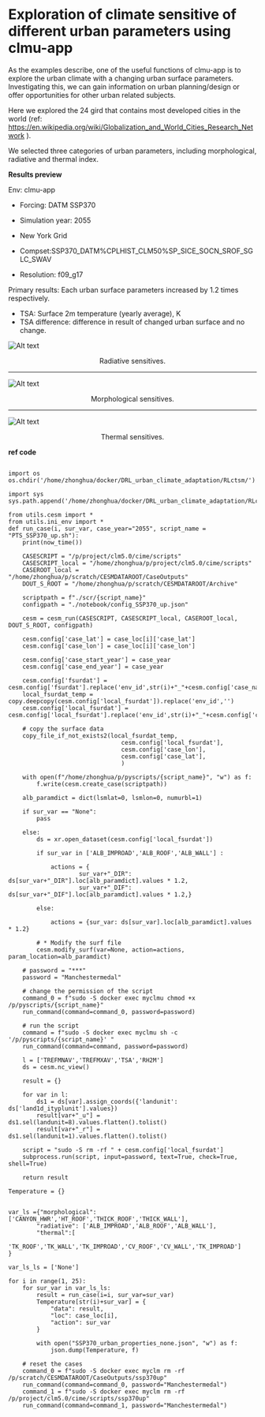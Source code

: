 # Exploration of climate sensitive of different urban parameters using clmu-app


As the examples describe, one of the useful functions of clmu-app is to explore the urban climate with a changing urban surface parameters. Investigating this, we can gain information on urban planning/design or offer opportunities for other urban related subjects.

Here we explored the 24 gird that contains most developed cities in the world (ref: https://en.wikipedia.org/wiki/Globalization_and_World_Cities_Research_Network ). 

We selected three categories of urban parameters, including morphological, radiative and thermal index.

**Results preview**


Env: clmu-app

- Forcing: DATM SSP370

- Simulation year: 2055 
- New York Grid
- Compset:SSP370_DATM%CPLHIST_CLM50%SP_SICE_SOCN_SROF_SGLC_SWAV

- Resolution: f09_g17


Primary results:
Each urban surface parameters increased by 1.2 times respectively.
- TSA: Surface 2m temperature (yearly average), K 
- TSA difference: difference in result of changed urban surface and no change.

![Alt text](figs/TSA_diff_rad.png "Radiative sensitives.")
<center>Radiative sensitives. </a></center>

---

![Alt text](figs/TSA_diff_mod.png "Morphological sensitives.")
<center>Morphological sensitives. </a></center>

---

![Alt text](figs/TSA_diff_thm.png "Thermal sensitives.")
<center>Thermal sensitives. </a></center>

**ref code**

```

import os
os.chdir('/home/zhonghua/docker/DRL_urban_climate_adaptation/RLctsm/')

import sys
sys.path.append('/home/zhonghua/docker/DRL_urban_climate_adaptation/RLctsm/')

from utils.cesm import *
from utils.ini_env import *
def run_case(i, sur_var, case_year="2055", script_name = "PTS_SSP370_up.sh"):
    print(now_time())

    CASESCRIPT = "/p/project/clm5.0/cime/scripts"
    CASESCRIPT_local = "/home/zhonghua/p/project/clm5.0/cime/scripts"
    CASEROOT_local = "/home/zhonghua/p/scratch/CESMDATAROOT/CaseOutputs"
    DOUT_S_ROOT = "/home/zhonghua/p/scratch/CESMDATAROOT/Archive"

    scriptpath = f"./scr/{script_name}"
    configpath = "./notebook/config_SSP370_up.json"

    cesm = cesm_run(CASESCRIPT, CASESCRIPT_local, CASEROOT_local, DOUT_S_ROOT, configpath)

    cesm.config['case_lat'] = case_loc[i]['case_lat']
    cesm.config['case_lon'] = case_loc[i]['case_lon']
    
    cesm.config['case_start_year'] = case_year
    cesm.config['case_end_year'] = case_year

    cesm.config['fsurdat'] = cesm.config['fsurdat'].replace('env_id',str(i)+"_"+cesm.config['case_name'])
    local_fsurdat_temp = copy.deepcopy(cesm.config['local_fsurdat']).replace('env_id','')
    cesm.config['local_fsurdat'] = cesm.config['local_fsurdat'].replace('env_id',str(i)+"_"+cesm.config['case_name'])

    # copy the surface data
    copy_file_if_not_exists2(local_fsurdat_temp, 
                                cesm.config['local_fsurdat'],
                                cesm.config['case_lon'],
                                cesm.config['case_lat'],
                                )

    with open(f"/home/zhonghua/p/pyscripts/{script_name}", "w") as f:
        f.write(cesm.create_case(scriptpath))

    alb_paramdict = dict(lsmlat=0, lsmlon=0, numurbl=1)

    if sur_var == "None":
        pass

    else:
        ds = xr.open_dataset(cesm.config['local_fsurdat'])

        if sur_var in ['ALB_IMPROAD','ALB_ROOF','ALB_WALL'] :

            actions = {
                    sur_var+"_DIR": ds[sur_var+"_DIR"].loc[alb_paramdict].values * 1.2,
                    sur_var+"_DIF": ds[sur_var+"_DIF"].loc[alb_paramdict].values * 1.2,}

        else:

            actions = {sur_var: ds[sur_var].loc[alb_paramdict].values * 1.2}

        # * Modify the surf file
        cesm.modify_surf(var=None, action=actions, param_location=alb_paramdict)

    # password = "***"
    password = "Manchestermedal"

    # change the permission of the script
    command_0 = f"sudo -S docker exec myclmu chmod +x /p/pyscripts/{script_name}"
    run_command(command=command_0, password=password)

    # run the script
    command = f"sudo -S docker exec myclmu sh -c '/p/pyscripts/{script_name}' "
    run_command(command=command, password=password)

    l = ['TREFMNAV','TREFMXAV','TSA','RH2M']
    ds = cesm.nc_view()

    result = {}

    for var in l:
        ds1 = ds[var].assign_coords({'landunit': ds['land1d_ityplunit'].values})
        result[var+"_u"] = ds1.sel(landunit=8).values.flatten().tolist()
        result[var+"_r"] = ds1.sel(landunit=1).values.flatten().tolist()

    script = "sudo -S rm -rf " + cesm.config['local_fsurdat']
    subprocess.run(script, input=password, text=True, check=True, shell=True)

    return result

Temperature = {}


var_ls ={"morphological":['CANYON_HWR','HT_ROOF','THICK_ROOF','THICK_WALL'],
        "radiative": ['ALB_IMPROAD','ALB_ROOF','ALB_WALL'],
        "thermal":[ 
        'TK_ROOF','TK_WALL','TK_IMPROAD','CV_ROOF','CV_WALL','TK_IMPROAD']
}

var_ls_ls = ['None']

for i in range(1, 25):
    for sur_var in var_ls_ls:
        result = run_case(i=i, sur_var=sur_var)
        Temperature[str(i)+sur_var] = {
            "data": result,
            "loc": case_loc[i], 
            "action": sur_var
        }
        
        with open("SSP370_urban_properties_none.json", "w") as f:
            json.dump(Temperature, f)

    # reset the cases
    command_0 = f"sudo -S docker exec myclm rm -rf /p/scratch/CESMDATAROOT/CaseOutputs/ssp370up"
    run_command(command=command_0, password="Manchestermedal")
    command_1 = f"sudo -S docker exec myclm rm -rf /p/project/clm5.0/cime/scripts/ssp370up"
    run_command(command=command_1, password="Manchestermedal")

```




